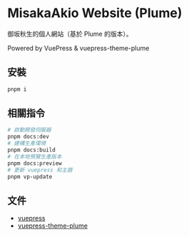 # MisakaAkio Website (Plume)

御坂秋生的個人網站（基於 Plume 的版本）。

Powered by VuePress & vuepress-theme-plume

## 安裝

```sh
pnpm i
```

## 相關指令

```sh
# 啟動開發伺服器
pnpm docs:dev
# 建構生產環境
pnpm docs:build
# 在本地預覽生產版本
pnpm docs:preview
# 更新 vuepress 和主題
pnpm vp-update
```

## 文件

- [vuepress](https://vuepress.vuejs.org/)
- [vuepress-theme-plume](https://theme-plume.vuejs.press/)
